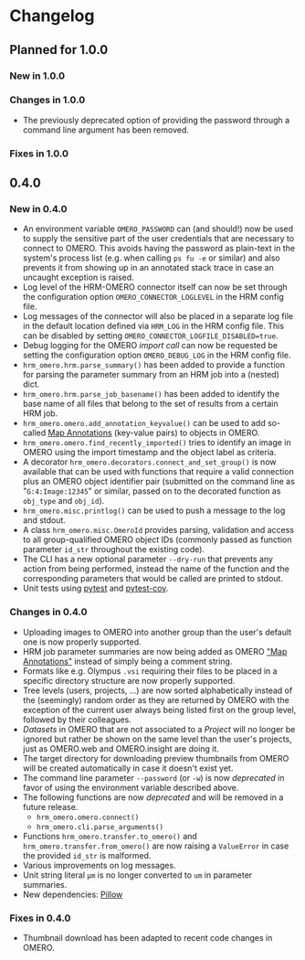 # Changelog

## Planned for 1.0.0

### New in 1.0.0

### Changes in 1.0.0

* The previously deprecated option of providing the password through a command line
  argument has been removed.

### Fixes in 1.0.0

## 0.4.0

### New in 0.4.0

* An environment variable `OMERO_PASSWORD` can (and should!) now be used to supply the
  sensitive part of the user credentials that are necessary to connect to OMERO. This
  avoids having the password as plain-text in the system's process list (e.g. when
  calling `ps fu -e` or similar) and also prevents it from showing up in an annotated
  stack trace in case an uncaught exception is raised.
* Log level of the HRM-OMERO connector itself can now be set through the configuration
  option `OMERO_CONNECTOR_LOGLEVEL` in the HRM config file.
* Log messages of the connector will also be placed in a separate log file in the
  default location defined via `HRM_LOG` in the HRM config file. This can be disabled by
  setting `OMERO_CONNECTOR_LOGFILE_DISABLED=true`.
* Debug logging for the OMERO *import call* can now be requested be setting the
  configuration option `OMERO_DEBUG_LOG` in the HRM config file.
* `hrm_omero.hrm.parse_summary()` has been added to provide a function for parsing the
  parameter summary from an HRM job into a (nested) dict.
* `hrm_omero.hrm.parse_job_basename()` has been added to identify the base name of all
  files that belong to the set of results from a certain HRM job.
* `hrm_omero.omero.add_annotation_keyvalue()` can be used to add so-called [Map
  Annotations][c4] (key-value pairs) to objects in OMERO.
* `hrm_omero.omero.find_recently_imported()` tries to identify an image in OMERO using
  the import timestamp and the object label as criteria.
* A decorator `hrm_omero.decorators.connect_and_set_group()` is now available that can
  be used with functions that require a valid connection plus an OMERO object identifier
  pair (submitted on the command line as "`G:4:Image:12345`" or similar, passed on to
  the decorated function as `obj_type` and `obj_id`).
* `hrm_omero.misc.printlog()` can be used to push a message to the log and stdout.
* A class `hrm_omero.misc.OmeroId` provides parsing, validation and access to all
  group-qualified OMERO object IDs (commonly passed as function parameter `id_str`
  throughout the existing code).
* The CLI has a new optional parameter `--dry-run` that prevents any action from being
  performed, instead the name of the function and the corresponding parameters that
  would be called are printed to stdout.
* Unit tests using [pytest][c2] and [pytest-cov][c3].

### Changes in 0.4.0

* Uploading images to OMERO into another group than the user's default one is now
  properly supported.
* HRM job parameter summaries are now being added as OMERO ["Map Annotations"][c4]
  instead of simply being a comment string.
* Formats like e.g. Olympus `.vsi` requiring their files to be placed in a specific
  directory structure are now properly supported.
* Tree levels (users, projects, ...) are now sorted alphabetically instead of the
  (seemingly) random order as they are returned by OMERO with the exception of the
  current user always being listed first on the group level, followed by their
  colleagues.
* *Datasets* in OMERO that are not associated to a *Project* will no longer be ignored
  but rather be shown on the same level than the user's projects, just as OMERO.web and
  OMERO.insight are doing it.
* The target directory for downloading preview thumbnails from OMERO will be created
  automatically in case it doesn't exist yet.
* The command line parameter `--password` (or `-w`) is now *deprecated* in favor of
  using the environment variable described above.
* The following functions are now *deprecated* and will be removed in a future release.
  * `hrm_omero.omero.connect()`
  * `hrm_omero.cli.parse_arguments()`
* Functions `hrm_omero.transfer.to_omero()` and `hrm_omero.transfer.from_omero()` are
  now raising a `ValueError` in case the provided `id_str` is malformed.
* Various improvements on log messages.
* Unit string literal `µm` is no longer converted to `um` in parameter summaries.
* New dependencies: [Pillow][c1]

### Fixes in 0.4.0

* Thumbnail download has been adapted to recent code changes in OMERO.

[c1]: https://pypi.org/project/Pillow/
[c2]: https://docs.pytest.org/
[c3]: https://pypi.org/project/pytest-cov/
[c4]: https://docs.openmicroscopy.org/omero/5.6/developers/Python.html#write-data
